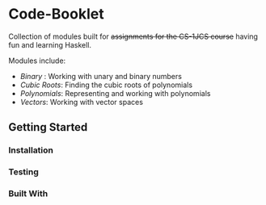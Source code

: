 # Code-Booklet

Collection of modules built for ~~assignments for the CS-1JCS course~~ having fun and learning Haskell.

Modules include:
* _Binary_ : Working with unary and binary numbers
* _Cubic Roots_: Finding the cubic roots of polynomials
* _Polynomials_: Representing and working with polynomials
* _Vectors_: Working with vector spaces

## Getting Started

### Installation

### Testing

### Built With